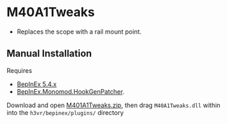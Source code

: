 # M40A1Tweaks
- Replaces the scope with a rail mount point.

## Manual Installation
Requires 
 - [BepInEx 5.4.x](https://github.com/BepInEx/BepInEx/releases)
 - [BepInEx.Monomod.HookGenPatcher](https://github.com/harbingerofme/Bepinex.Monomod.HookGenPatcher/releases).

Download and open [M401A1Tweaks.zip](https://github.com/Maiq-The-Dude/M40A1Tweaks/releases/latest), then drag `M40A1Tweaks.dll` within into the `h3vr/bepinex/plugins/` directory
